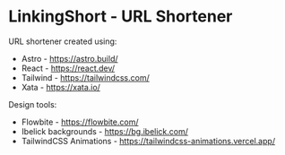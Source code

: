 # LinkingShort - URL Shortener
URL shortener created using:
- Astro - https://astro.build/
- React - https://react.dev/
- Tailwind - https://tailwindcss.com/
- Xata - https://xata.io/

Design tools:
- Flowbite - https://flowbite.com/
- Ibelick backgrounds - https://bg.ibelick.com/
- TailwindCSS Animations - https://tailwindcss-animations.vercel.app/
